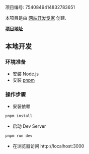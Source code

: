 # 

项目编号: 7540849414832783651

本项目是由 [网站开发专家](https://space.coze.cn/) 创建.

[**项目地址**](https://space.coze.cn/task/7540849414832783651)

## 本地开发

### 环境准备

- 安装 [Node.js](https://nodejs.org/en)
- 安装 [pnpm](https://pnpm.io/installation)

### 操作步骤

- 安装依赖

```sh
pnpm install
```

- 启动 Dev Server

```sh
pnpm run dev
```

- 在浏览器访问 http://localhost:3000

